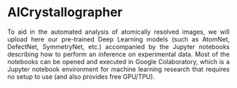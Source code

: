 # AICrystallographer
<p align="justify">
To aid in the automated analysis of atomically resolved images, we will upload here our pre-trained Deep Learning models (such as AtomNet, DefectNet, SymmetryNet, etc.) accompanied by the Jupyter notebooks describing how to perform an inference on experimental data. Most of the notebooks can be opened and executed in Google Colaboratory, which is a Jupyter notebook environment for machine learning research that requires no setup to use (and also provides free GPU/TPU).
